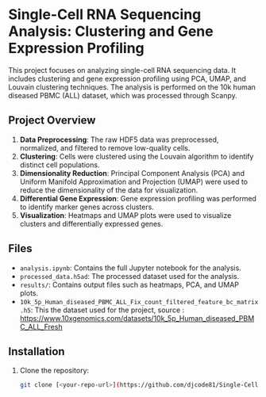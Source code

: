 # Single-Cell RNA Sequencing Analysis: Clustering and Gene Expression Profiling

This project focuses on analyzing single-cell RNA sequencing data. It includes clustering and gene expression profiling using PCA, UMAP, and Louvain clustering techniques. The analysis is performed on the 10k human diseased PBMC (ALL) dataset, which was processed through Scanpy.

## Project Overview

1. **Data Preprocessing**: The raw HDF5 data was preprocessed, normalized, and filtered to remove low-quality cells.
2. **Clustering**: Cells were clustered using the Louvain algorithm to identify distinct cell populations.
3. **Dimensionality Reduction**: Principal Component Analysis (PCA) and Uniform Manifold Approximation and Projection (UMAP) were used to reduce the dimensionality of the data for visualization.
4. **Differential Gene Expression**: Gene expression profiling was performed to identify marker genes across clusters.
5. **Visualization**: Heatmaps and UMAP plots were used to visualize clusters and differentially expressed genes.

## Files

- `analysis.ipynb`: Contains the full Jupyter notebook for the analysis.
- `processed_data.h5ad`: The processed dataset used for the analysis.
- `results/`: Contains output files such as heatmaps, PCA, and UMAP plots.
- `10k_5p_Human_diseased_PBMC_ALL_Fix_count_filtered_feature_bc_matrix.h5`: This the dataset used for the project, source : https://www.10xgenomics.com/datasets/10k_5p_Human_diseased_PBMC_ALL_Fresh

## Installation

1. Clone the repository:
   ```bash
   git clone [<your-repo-url>](https://github.com/djcode81/Single-Cell-RNA-Sequencing-Analysis-Clustering-and-Gene-Expression-Profiling/tree/main)
